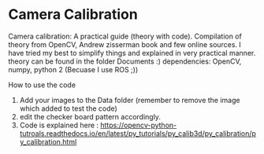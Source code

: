# Camera Calibration

Camera calibration: A practical guide (theory with code). Compilation of theory from OpenCV, Andrew zisserman book and few online sources. I have tried my best to simplify things and explained in very practical manner.
theory can be found in the folder Documents :)
dependencies: OpenCV, numpy, python 2 (Becuase I use ROS ;))

How to use the code
1. Add your images to the Data folder (remember to remove the image which added to test the code)
2. edit the checker board pattern accordingly.
3. Code is explained here : https://opencv-python-tutroals.readthedocs.io/en/latest/py_tutorials/py_calib3d/py_calibration/py_calibration.html

   

